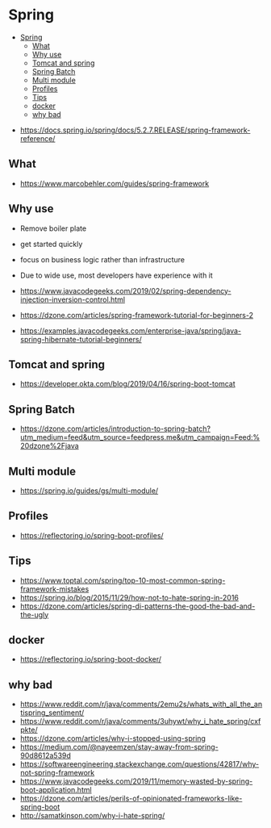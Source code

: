 # Spring

<!-- TOC depthFrom:1 depthTo:6 withLinks:1 updateOnSave:1 orderedList:0 -->

- [Spring](#spring)
	- [What](#what)
	- [Why use](#why-use)
	- [Tomcat and spring](#tomcat-and-spring)
	- [Spring Batch](#spring-batch)
	- [Multi module](#multi-module)
	- [Profiles](#profiles)
	- [Tips](#tips)
	- [docker](#docker)
	- [why bad](#why-bad)

<!-- /TOC -->

- https://docs.spring.io/spring/docs/5.2.7.RELEASE/spring-framework-reference/

## What

- https://www.marcobehler.com/guides/spring-framework

## Why use

- Remove boiler plate
- get started quickly
- focus on business logic rather than infrastructure
- Due to wide use, most developers have experience with it

- https://www.javacodegeeks.com/2019/02/spring-dependency-injection-inversion-control.html
- https://dzone.com/articles/spring-framework-tutorial-for-beginners-2
- https://examples.javacodegeeks.com/enterprise-java/spring/java-spring-hibernate-tutorial-beginners/

## Tomcat and spring

- https://developer.okta.com/blog/2019/04/16/spring-boot-tomcat

## Spring Batch

- https://dzone.com/articles/introduction-to-spring-batch?utm_medium=feed&utm_source=feedpress.me&utm_campaign=Feed:%20dzone%2Fjava

## Multi module

- https://spring.io/guides/gs/multi-module/

## Profiles

- https://reflectoring.io/spring-boot-profiles/

## Tips

- https://www.toptal.com/spring/top-10-most-common-spring-framework-mistakes
- https://spring.io/blog/2015/11/29/how-not-to-hate-spring-in-2016
- https://dzone.com/articles/spring-di-patterns-the-good-the-bad-and-the-ugly

## docker

- https://reflectoring.io/spring-boot-docker/

## why bad

- https://www.reddit.com/r/java/comments/2emu2s/whats_with_all_the_antispring_sentiment/
- https://www.reddit.com/r/java/comments/3uhywt/why_i_hate_spring/cxfpkte/
- https://dzone.com/articles/why-i-stopped-using-spring
- https://medium.com/@nayeemzen/stay-away-from-spring-90d8612a539d
- https://softwareengineering.stackexchange.com/questions/42817/why-not-spring-framework
- https://www.javacodegeeks.com/2019/11/memory-wasted-by-spring-boot-application.html
- https://dzone.com/articles/perils-of-opinionated-frameworks-like-spring-boot
- http://samatkinson.com/why-i-hate-spring/
